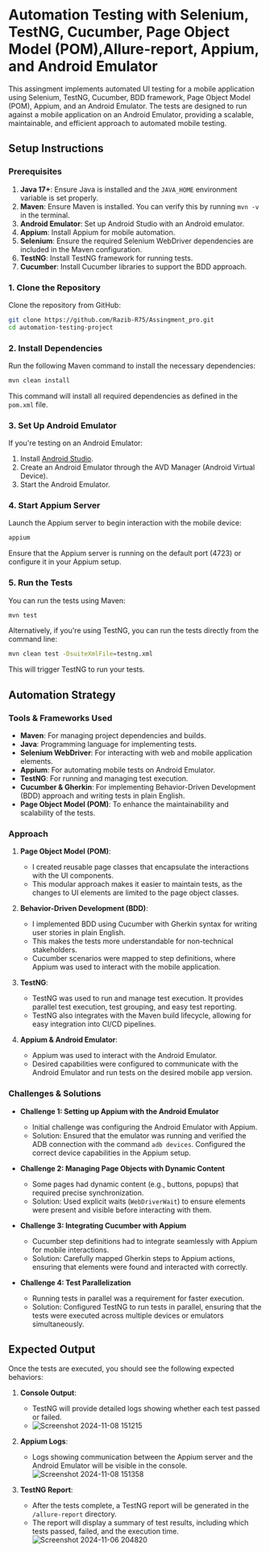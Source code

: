 # Automation Testing with Selenium, TestNG, Cucumber, Page Object Model (POM),Allure-report, Appium, and Android Emulator

This assingment implements automated UI testing for a mobile application using Selenium, TestNG, Cucumber, BDD framework, Page Object Model (POM), Appium, and an Android Emulator. The tests are designed to run against a mobile application on an Android Emulator, providing a scalable, maintainable, and efficient approach to automated mobile testing.

## Setup Instructions

### Prerequisites

1. **Java 17+**: Ensure Java is installed and the `JAVA_HOME` environment variable is set properly.
2. **Maven**: Ensure Maven is installed. You can verify this by running `mvn -v` in the terminal.
3. **Android Emulator**: Set up Android Studio with an Android emulator.
4. **Appium**: Install Appium for mobile automation.
5. **Selenium**: Ensure the required Selenium WebDriver dependencies are included in the Maven configuration.
6. **TestNG**: Install TestNG framework for running tests.
7. **Cucumber**: Install Cucumber libraries to support the BDD approach.

### 1. Clone the Repository
Clone the repository from GitHub:

```bash
git clone https://github.com/Razib-R75/Assingment_pro.git
cd automation-testing-project
```

### 2. Install Dependencies
Run the following Maven command to install the necessary dependencies:

```bash
mvn clean install
```

This command will install all required dependencies as defined in the `pom.xml` file.

### 3. Set Up Android Emulator
If you're testing on an Android Emulator:

1. Install [Android Studio](https://developer.android.com/studio).
2. Create an Android Emulator through the AVD Manager (Android Virtual Device).
3. Start the Android Emulator.

### 4. Start Appium Server
Launch the Appium server to begin interaction with the mobile device:

```bash
appium
```

Ensure that the Appium server is running on the default port (4723) or configure it in your Appium setup.

### 5. Run the Tests
You can run the tests using Maven:

```bash
mvn test
```

Alternatively, if you're using TestNG, you can run the tests directly from the command line:

```bash
mvn clean test -DsuiteXmlFile=testng.xml
```

This will trigger TestNG to run your tests.

## Automation Strategy

### Tools & Frameworks Used

- **Maven**: For managing project dependencies and builds.
- **Java**: Programming language for implementing tests.
- **Selenium WebDriver**: For interacting with web and mobile application elements.
- **Appium**: For automating mobile tests on Android Emulator.
- **TestNG**: For running and managing test execution.
- **Cucumber & Gherkin**: For implementing Behavior-Driven Development (BDD) approach and writing tests in plain English.
- **Page Object Model (POM)**: To enhance the maintainability and scalability of the tests.

### Approach

1. **Page Object Model (POM)**: 
   - I created reusable page classes that encapsulate the interactions with the UI components.
   - This modular approach makes it easier to maintain tests, as the changes to UI elements are limited to the page object classes.

2. **Behavior-Driven Development (BDD)**: 
   - I implemented BDD using Cucumber with Gherkin syntax for writing user stories in plain English.
   - This makes the tests more understandable for non-technical stakeholders.
   - Cucumber scenarios were mapped to step definitions, where Appium was used to interact with the mobile application.

3. **TestNG**: 
   - TestNG was used to run and manage test execution. It provides parallel test execution, test grouping, and easy test reporting.
   - TestNG also integrates with the Maven build lifecycle, allowing for easy integration into CI/CD pipelines.

4. **Appium & Android Emulator**: 
   - Appium was used to interact with the Android Emulator.
   - Desired capabilities were configured to communicate with the Android Emulator and run tests on the desired mobile app version.

### Challenges & Solutions

- **Challenge 1: Setting up Appium with the Android Emulator**
  - Initial challenge was configuring the Android Emulator with Appium.
  - Solution: Ensured that the emulator was running and verified the ADB connection with the command `adb devices`. Configured the correct device capabilities in the Appium setup.

- **Challenge 2: Managing Page Objects with Dynamic Content**
  - Some pages had dynamic content (e.g., buttons, popups) that required precise synchronization.
  - Solution: Used explicit waits (`WebDriverWait`) to ensure elements were present and visible before interacting with them.

- **Challenge 3: Integrating Cucumber with Appium**
  - Cucumber step definitions had to integrate seamlessly with Appium for mobile interactions.
  - Solution: Carefully mapped Gherkin steps to Appium actions, ensuring that elements were found and interacted with correctly.

- **Challenge 4: Test Parallelization**
  - Running tests in parallel was a requirement for faster execution.
  - Solution: Configured TestNG to run tests in parallel, ensuring that the tests were executed across multiple devices or emulators simultaneously.

## Expected Output

Once the tests are executed, you should see the following expected behaviors:

1. **Console Output**:
   - TestNG will provide detailed logs showing whether each test passed or failed.
   - ![Screenshot 2024-11-08 151215](https://github.com/user-attachments/assets/c5cdd474-b35a-45b6-8a31-3dc718cc7699)

  

2. **Appium Logs**:
   - Logs showing communication between the Appium server and the Android Emulator will be visible in the console.
     ![Screenshot 2024-11-08 151358](https://github.com/user-attachments/assets/3809ba57-e29f-4c4f-9958-6d7dcb872ef5)

3. **TestNG Report**:
   - After the tests complete, a TestNG report will be generated in the `/allure-report` directory.
   - The report will display a summary of test results, including which tests passed, failed, and the execution time.
     ![Screenshot 2024-11-06 204820](https://github.com/user-attachments/assets/571b8c5c-0771-4ccb-9ccc-ccd82c4e8fe2)




